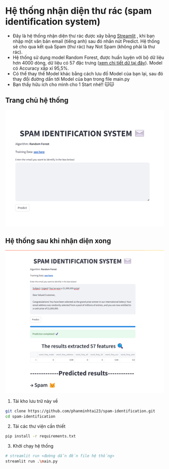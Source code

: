 # Hệ thống nhận diện thư rác (spam identification system)
- Đây là hệ thống nhận diện thư rác được xây bằng [Streamlit](https://streamlit.io/) , khi bạn nhập một văn bản email (tiếng anh) sau đó nhấn nút Predict. Hệ thống sẽ cho qua kết quả Spam (thư rác) hay Not Spam (không phải là thư rác).
- Hệ thống sử dụng model Random Forest, được huấn luyện với bộ dữ liệu hơn 4000 dòng, dữ liệu có 57 đặc trưng ([xem chi tiết dữ tại đây](https://www.openml.org/search?type=data&sort=runs&status=active&id=44)). Model có Accuracy xấp xỉ 95,5%.
- Có thể thay thế Model khác bằng cách lưu đồ Model của bạn lại, sau đó thay đổi đường dấn tới Model của bạn trong file main.py
- Bạn thấy hữu ích cho mình cho 1 Start nhé!! 🐱🐱
## Trang chủ hệ thống
<img src="https://github.com/phanminhtai23/spam-identification/blob/main/assists/system_spam-base.png" width="500"> 

## Hệ thống sau khi nhận diện xong
<img src="https://github.com/phanminhtai23/spam-identification/blob/main/assists/result.png" width="500">

1. Tải kho lưu trữ này về
```bash
git clone https://github.com/phanminhtai23/spam-identification.git
cd spam-identification
```
2. Tải các thư viện cần thiết
```bash
pip install -r requirements.txt
```
3. Khởi chạy hệ thống
```bash
# streamlit run <đường dẫn đến file hệ thống>
streamlit run .\main.py
```


